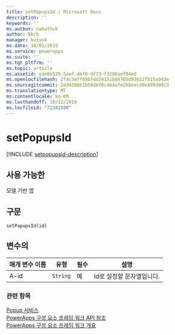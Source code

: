 ```yaml
---
title: setPopupsId | Microsoft Docs
description: ''
keywords: ''
ms.author: nabuthuk
author: Nkrb
manager: kvivek
ms.date: 10/01/2019
ms.service: powerapps
ms.suite: ''
ms.tgt_pltfrm: ''
ms.topic: article
ms.assetid: eae8e529-5aef-4bf0-9f73-f3200aef84ed
ms.openlocfilehash: 2f4c3aff68bfdd24151b88705d93612f515a343e
ms.sourcegitcommit: 2a3430bb1b56dbf6c444afe2b8eecd0e499db0c3
ms.translationtype: MT
ms.contentlocale: ko-KR
ms.lasthandoff: 10/12/2019
ms.locfileid: "72341590"
---
```

# <a name="setpopupsid"></a>setPopupsId

[!INCLUDE [setpopupsid-description](includes/setpopupsid-description.md)]

## <a name="available-for"></a>사용 가능한 

모델 기반 앱

## <a name="syntax"></a>구문

`setPopupsId(id)`

## <a name="parameters"></a>변수의

| 매개 변수 이름|유형|필수|설명|
| ------------- |----|--------|-----------|
|A-id|`String`|예|Id로 설정할 문자열입니다.|


### <a name="related-topics"></a>관련 항목

[Popup 서비스](../popupservice.md)<br/>
[PowerApps 구성 요소 프레임 워크 API 참조](../../reference/index.md)<br/>
[PowerApps 구성 요소 프레임 워크 개요](../../overview.md)